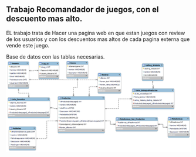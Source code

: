 ## Trabajo Recomandador de juegos, con el descuento mas alto.

EL trabajo trata de Hacer una pagina web en que estan juegos con review de los usuarios y con los descuentos mas altos de cada pagina externa que vende este juego.

Base de datos con las tablas necesarias.
![alt text](BD_ViedeoJuegos_Review.png)